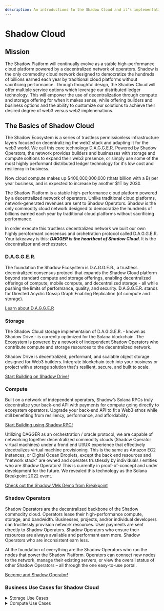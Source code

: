 ```yaml
---
description: An introductions to the Shadow Cloud and it's implementations
---
```


# Shadow Cloud

## Mission

The Shadow Platform will continually evolve as a stable high-performance cloud platform powered by a decentralized network of operators. Shadow is the only commodity cloud network designed to democratize the hundreds of billions earned each year by traditional cloud platforms without sacrificing performance. Through thoughful design, the Shadow Cloud will offer multiple service options which leverage our distributed ledger technology. This will empower the use of decentralization through compute and storage offering for when it makes sense, while offering builders and business options and the ability to customize our solutions to achieve their desired degree of web3 versus web2 implenenations. 

## The Basics of Shadow Cloud
The Shadow Ecosystem is a series of trustless permissionless infrastructure layers focused on decentralizing the web2 stack and adapting it for the web3 world. We call this core technology D.A.G.G.E.R. Powered by Shadow Operators, the network provides builders and businesses with storage and compute soltions to expand their web3 presence, or simply use some of the most highly performant distributed ledger technology for it's low cost and resiliency in business.

Now cloud compute makes up $400,000,000,000 (thats billion with a B) per year business, and is expected to increase by another $1T by 2030.

The Shadow Platform is a stable high-performance cloud platform powered by a decentralized network of operators. Unlike traditional cloud platforms, network-generated revenues are sent to Shadow Operators. Shadow is the only commodity cloud network designed to democratize the hundreds of billions earned each year by traditional cloud platforms without sacrificing performance.

In order execute this trustless decentralized network we built our own highly peroformant consensus and orchetration protocol called D.A.G.G.E.R. Your takeaway is this: _**DAGGER is the heartbeat of Shadow Cloud**_. It is the decentralizor and orchestrator.

### D.A.G.G.E.R.
The foundation the Shadow Ecosystem is D.A.G.G.E.R., a trustless decentralized consensus protocol that expands the Shadow Cloud platform beyond standard compute and storage offerings, enabling decentralized offerings of compute, mobile compute, and decentralized storage - all while pushing the limits of performance, quality, and security. D.A.G.G.E.R. stands for Directed Acyclic Gossip Graph Enabling Replication (of compute and storage). 

[Learn about D.A.G.G.E.R]()

### Storage
The Shadow Cloud storage implementaion of D.A.G.G.E.R. - known as Shadow Drive - is currenlty optimized for the Solana blockchain. The Ecosystem is powered by a network of independent Shadow Operators who contribute compute and storage resources to the decentralized network. 

Shadow Drive is decentralized, performant, and scalable object storage designed for Web3 builders. Integrate blockchain tech into your business or project with a storage solution that's resilient, secure, and built to scale.

[Start Building on Shadow Drive!]()

### Compute
Built on a network of independent operators, Shadow’s Solana RPCs truly decentralize your back-end API with payments for compute going directly to ecosystem operators. Upgrade your back-end API to fit a Web3 ethos while still benefiting from resiliency, performance, and affordability.

[Start Building using Shadow RPC!]()

Utilizing DAGGER as an orchestration / oracle protocol, we are capable of networking together decentralized commodity clouds (Shadow Operator virtual machines) under a frond end UI/UX experience that effectively decetralizes virtual machine provisioning. This is the same as Amazon EC2 instances, or Digital Ocean Droplets, except the back end resources and "network stack" are owned and operates trustlessly by individuals / entities who are Shadow Operators! This is currenlty in proof-of-concept and under development for the future. We revealed this technology as the Solana Breakpoint 2022 event.

[Check out the Shadow VMs Demo from Breakpoint]()

### Shadow Operators
Shadow Operators are the decentralized backbone of the Shadow commodity cloud. Operators lease their high-performance compute, storage, and bandwidth. Businesses, projects, and/or individual developers can trustlessly provision network resources. User payments are sent directly to Shadow Operators. Shadow Operators who ensure their resources are always available and performant earn more. Shadow Operators who are inconsistent earn less.

At the foundation of everything are the Shadow Operators who run the nodes that power the Shadow Platform. Operators can connect new nodes to the network, manage their existing servers, or view the overall status of other Shadow Operators – all through the one easy-to-use portal.

[Become and Shadow Operator!]()

### Business Use Cases for Shadow Cloud
<details><summary>Storage Use Cases</summary>

* Storage
    * Web hosting & content management
        * Managing static content at high volumes that can elastically scale with your needs makes Shadow Drive a great solution for web content, media, images, and other unstructured data types.
    * Social media
        * Temporarily or permanently store message history and embedded media, stream video content from user uploads, and store and deliver vast amounts of images and avatars to enhance the Web3 efficacy of your app.
    * Archival & back-up
        * By 3x replicating and erasure coding encrypted records across a decentralized network, Shadow Drive can preserve valuable records from bad actors.
    * Datasets
        * Some information is too important for humanity to lose. From scientific research projects to historical documentation, cryptographic proofs guarantee a dataset’s integrity and availability forever. Imagine if the world’s most important libraries couldn’t be destroyed because the information has been distributed across thousands of unique locations worldwide.
    * Personal & editable storage space
        * With optional mutability, you are free to create and delete files as you see fit. With low costs and many front-end user interfaces to choose from, Shadow Drive can be your personal expanded storage space.
</details>
<details><summary>Compute Use Cases</summary>

* Compute
    * Application Building
        * Delivery on-chain data to front-end business applications with speed and reliability.
    * Mobile Development
        * Power back-end mobile remote procedural calls to enable users to ineract with their favorite blockchain or web3 mobile application.
    * Enterprise VMs
        * White-glove handlnig of baremetal and virtual provisioning for specialied distributed ledger technology implementatations
</details>